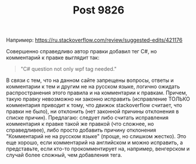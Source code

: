 ﻿---
title: "Post 9826"
se.owner.user_id: 6158
se.owner.display_name: "asianirish"
se.owner.link: "https://ru.meta.stackoverflow.com/users/6158/asianirish"
se.link: "https://ru.meta.stackoverflow.com/q/9826"
se.post_id: 9826
se.post_type: question
se.score: 4
---
<p>Например:
<a href="https://ru.stackoverflow.com/review/suggested-edits/421176">https://ru.stackoverflow.com/review/suggested-edits/421176</a></p>

<p>Совершенно справедливо автор правки добавил тег C#, но комментарий к правке выглядит так: </p>

<blockquote>
  <p>"C# question not only wpf tag needed."</p>
</blockquote>

<p>В связи с тем, что на данном сайте запрещены вопросы, ответы и комментарии к тем и другим не на русском языке, логично ожидать распространения этого правила и на комментарии к правкам. Причем, такую правку невозможно ни законно исправить (исправление ТОЛЬКО комментария приводит к тому, что движок stackoverflow считает, что правки не было), ни отклонить (нет законной причины отклонения в списке причин). Предлагаю: следует либо считать исправления комментария к правке такой же правкой (что сложнее, но справедливее), либо просто добавить причину отклонения "Комментарий не на русском языке" (проще, но слишком жестко). Это еще хорошо, если комментарий на английском и можно исправить, а представьте, если кто-то прокомментирует на, например, венгерском и случай более сложный, чем добавления тега.</p>
